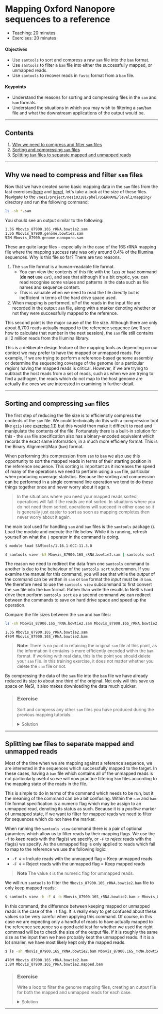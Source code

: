 # Mapping Oxford Nanopore sequences to a reference

* Teaching: 20 minutes
* Exercises: 20 minutes

#### Objectives

* Use `samtools` to sort and compress a raw `sam` file into the `bam` format.
* Use `samtools` to filter a `bam` file into either the successfully mapped, or unmapped reads.
* Use `samtools` to recover reads in `fastq` format from a `bam` file.

#### Keypoints

* Understand the reasons for sorting and compressing files in the `sam` and `bam` formats.
* Understand the situations in which you may wish to filtering a `sam`/`bam` file and what the downstream applications of the output would be.

---

## Contents

1. [Why we need to compress and filter `sam` files](#why-we-need-to-compress-and-filter-sam-files)
1. [Sorting and compressing `sam` files](#sorting-and-compressing-sam-files)
1. [Splitting `bam` files to separate mapped and unmapped reads](#splitting-bam-files-to-separate-mapped-and-unmapped-reads)

---

## Why we need to compress and filter `sam` files

Now that we have created some basic mapping data in the `sam` files from the last exercises([here](./32_illumina_mapping.md) and [here](./33_nanopore_mapping.md)), let's take a look at the size of these files. Navigate to the `/nesi/project/nesi03181/phel/USERNAME/level2/mapping/` directory and run the following command:

```bash
ls -sh *.sam
```

You should see an output similar to the following:

```
1.3G Mbovis_87900.16S_rRNA.bowtie2.sam
1.5G Mbovis_87900.genome.bowtie2.sam
52M Mbovis_87900.genome.nanopore.sam
```

These are quite large files - especially in the case of the 16S rRNA mapping file where the mapping success rate was only around 0.4% of the Illumina sequences. Why is this file so far? There are two reasons.

1. The `sam` file format is a human-readable file format.
   * You can view the contents of this file with the `less` or `head` command (**do not** use `cat`), and see that although it's a bit cryptic, you can read recognise some values and patterns in the data such as file names and sequence content.
   * This is valuable when we need to read the file directly but is inefficient in terms of the hard drive space used.
1. When mapping is performed, *all* of the reads in the input file are recorded in the output `sam` file, along with a marker denoting whether or not they were successfully mapped to the reference.

This second point is the major cause of the file size. Although there are only about 8,700 reads actually mapped to the reference sequence (we'll see how to calculate that number in the next session), the `sam` file still contains all 2 million reads from the Illumina library.

This is a deliberate design feature of the mapping tools as depending on our context we may prefer to have the mapped or unmapped reads. For example, if we are trying to perform a reference-based genome assembly or determine the sequencing coverage of the genome (or a particular region) having the mapped reads is critical. However, if we are trying to subtract the host reads from a set of reads, such as when we are trying to find a pathogen, the reads which do not map to the host genome are actually the ones we are interested in examining in further detail.

---

## Sorting and compressing `sam` files

The first step of reducing the file size is to efficienctly compress the contents of the `sam` file. We could technically do this with a compression tool like `gzip` (see [exercise 1.1](./11_shell_manipulation.md#compressing-and-uncompressing-large-files)) but this would then make it difficult to read and manipulate the contents of the file. Fortunately there is a built-in solution for this - the `sam` file specification also has a binary-encoded equivalent which records the exact same information, in a much more efficieny format. This is the Binary Alignment/Map (`bam`) format.

When performing this compression from `sam` to `bam` we also use this opportunity to sort the mapped reads in terms of their starting position in the reference sequence. This sorting is important as it increases the speed of many of the operations we need to perform using a `sam` file, particular when producing coverage statistics. Because the sorting and compression can be performed in a single command line operation we tend to do these things together once and never worry about it again.

>In the situations where you need your mapped reads sorted, operations will fail if the reads are not sorted. In situations where you do not need them sorted, operations will succeed in either case so it is generally just easier to sort as soon as mapping completes then never worry about it again.

the main tool used for handling `sam` and `bam` files is the `samtools` package (). Load the module and execute the file below. While it is running, refresh yourself on what the `|` operator in the command is doing.

```bash
$ module load SAMtools/1.16.1-GCC-11.3.0

$ samtools view -bS Mbovis_87900.16S_rRNA.bowtie2.sam | samtools sort -o Mbovis_87900.16S_rRNA.bowtie2.bam
```

The reason we need to redirect the data from one `samtools` command to another is due to the behaviour of the `samtools sort` subcommon. If you examine the manual for this command, you will see that while the *output* of the command can be written in `sam` or `bam` format the *input* must be in `bam`. We therefore need to use the `samtools view` subcommand to first convert the `sam` file into the `bam` format. Rather than write the results to NeSI's hard drive then perform `samtools sort` as a second command we can redirect between the commands to save on hard drive space and speed up the operation.

Compare the file sizes between the `sam` and `bam` files:

```bash
ls -sh Mbovis_87900.16S_rRNA.bowtie2.sam Mbovis_87900.16S_rRNA.bowtie2.bam
```

```
1.3G Mbovis_87900.16S_rRNA.bowtie2.sam
470M Mbovis_87900.16S_rRNA.bowtie2.bam
```

> **Note:** There is no point in retaining the original `sam` file at this point, as the information it contains is more efficiently encoded within the `bam` format. If working with real data, this is the point you should delete your `sam` file. In this training exercise, it does not matter whether you delete the `sam` file or not.

By compressing the data of the `sam` file into the `bam` file we have already reduced its size to about one third of the original. Not only will this save us space on NeSI, it also makes downloading the data much quicker.

> ### Exercise
>
> Sort and compress any other `sam` files you have produced during the previous mapping tutorials.
>
> <details>
> <summary>Solution</summary>
>
> ```bash
> $ for i in bowtie2 nanopore;
> > do
> >     samtools view -bS Mbovis_87900.genome.${i}.sam | samtools sort -o Mbovis_87900.genome.${i}.bam
> > done
> ```
> </details>

---

## Splitting `bam` files to separate mapped and unmapped reads

Most of the time when we are mapping against a reference sequence, we are interested in the sequences which successfully mapped to the target. In these cases, having a `bam` file which contains all of the unmapped reads is not particularly useful so we will now practice filtering `bam` files according to the mapping state of the reads in the file.

This is simple to do in terms of the command which needs to be run, but it the meaning of the command can be a bit confusing. Within the `sam` and `bam` file format specification is a numeric flag which may be assign to an unmapped read, denoting its status as such. Because it is a *positive* marker of unmapped state, if we want to filter for mapped reads we need to filter for sequences which do not have the marker.

When running the `samtools view` command there is a pair of optional paramters which allow us to filter reads by their mapping flags. We use the `-f` to *keep* reads with the flag(s) we specify, or `-F` to *reject* reads with the flag(s) we specify. As the unmapped flag is only applied to reads which fail to map to the reference we use the following logic:

* `-f 4` = Include reads with the unmapped flag = Keep unmapped reads
* `-F 4` = Reject reads with the unmapped flag = Keep mapped reads

>**Note** The value `4` is the numeric flag for ummapped reads.

We will run `samtools` to filter the `Mbovis_87900.16S_rRNA.bowtie2.bam` file to only keep mapped reads:

```bash
$ samtools view -h -F 4 -b Mbovis_87900.16S_rRNA.bowtie2.bam > Mbovis_87900.16S_rRNA.bowtie2.mapped.bam
```

In this command, the difference between keeping mapped or unmapped reads is the case of the `-f` flag. It is really easy to get confused about these values so be very careful when applying this command. Of course, in this case we are expecting only a handful of reads to have actually mapped to the reference sequence so a good acid test for whether we used the right commnad will be to check the size of the output file. If it is roughly the same size as the input then we have probably kept the unmapped reads. If it is a lot smaller, we have most likely kept only the mapped reads.

```bash
$ ls -sh Mbovis_87900.16S_rRNA.bowtie2.bam Mbovis_87900.16S_rRNA.bowtie2.mapped.bam
```

```
470M Mbovis_87900.16S_rRNA.bowtie2.bam
1.8M Mbovis_87900.16S_rRNA.bowtie2.mapped.bam
```

> ### Exercise
>
> Write a loop to filter the genome mapping files, creating an output file for both the mapped and unmapped reads for each case.
>
> <details>
> <summary>Solution</summary>
>
> ```bash
> $ for i in bowtie2 nanopore;
> > do
> >     samtools view -h -F 4 -b Mbovis_87900.genome.${i}.bam > Mbovis_87900.genome.${i}.mapped.bam
> >     samtools view -h -f 4 -b Mbovis_87900.genome.${i}.bam > Mbovis_87900.genome.${i}.unmapped.bam
> > done
> ```
> </details>

---
